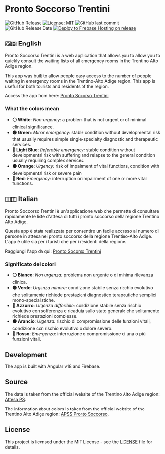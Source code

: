 # Pronto Soccorso Trentini
![GitHub Release](https://img.shields.io/github/v/release/pietro2356/ProntoSoccorsoTrentini)
[![License: MIT](https://img.shields.io/badge/License-MIT-yellow.svg)](https://opensource.org/licenses/MIT)
![GitHub last commit](https://img.shields.io/github/last-commit/pietro2356/ProntoSoccorsoTrentini)
![GitHub Release Date](https://img.shields.io/github/release-date/pietro2356/ProntoSoccorsoTrentini)
[![Deploy to Firebase Hosting on release](https://github.com/pietro2356/ProntoSoccorsoTrentini/actions/workflows/firebase-hosting-merge.yml/badge.svg)](https://github.com/pietro2356/ProntoSoccorsoTrentini/actions/workflows/firebase-hosting-merge.yml)

## 🇬🇧 English
Pronto Soccorso Trentini is a web application that allows you to allow you to quickly consult the waiting lists of all emergency rooms in the Trentino Alto Adige region.

This app was built to allow people easy access to the number of people waiting in emergency rooms in the Trentino-Alto Adige region. This app is useful for both tourists and residents of the region.

Access the app from here: [Pronto Socorso Trentini](https://prontosoccorsotrentini.web.app/)

### What the colors mean
- **⚪ White**: _Non-urgency:_ a problem that is not urgent or of minimal clinical significance.
- **🟢 Green**: _Minor emergency:_ stable condition without developmental risk that usually requires simple single-specialty diagnostic and therapeutic services.
- **🔵 Light Blue**: _Deferable emergency:_ stable condition without developmental risk with suffering and relapse to the general condition usually requiring complex services.
- **🟠 Orange**: _Urgency:_ risk of impairment of vital functions, condition with developmental risk or severe pain.
- **🔴 Red**: _Emergency:_ interruption or impairment of one or more vital functions.

## 🇮🇹 Italian
Pronto Soccorso Trentini è un'applicazione web che permette di consultare rapidamente le liste d'attesa di tutti i pronto soccorso della regione Trentino Alto Adige.

Questa app è stata realizzata per consentire un facile accesso al numero di persone in attesa nei pronto soccorso della regione Trentino-Alto Adige. L'app è utile sia per i turisti che per i residenti della regione.

Raggiungi l'app da qui: [Pronto Socorso Trentini](https://prontosoccorsotrentini.web.app/)

### Significato del colori
- **⚪ Bianco**: _Non urgenza:_ problema non urgente o di minima rilevanza clinica.
- **🟢 Verde**: _Urgenza minore:_ condizione stabile senza rischio evolutivo che solitamente richiede prestazioni diagnostico terapeutiche semplici mono-specialistiche.
- **🔵 Azzurro**: _Urgenza differibile:_ condizione stabile senza rischio evolutivo con sofferenza e ricaduta sullo stato generale che solitamente richiede prestazioni complesse.
- **🟠 Arancio**: _Urgenza:_ rischio di compromissione delle funzioni vitali, condizione con rischio evolutivo o dolore severo.
- **🔴 Rosso**: _Emergenza:_ interruzione o compromissione di una o più funzioni vitali.


## Development
The app is built with Angular v18 and Firebase.

## Source
The data is taken from the official website of the Trentino Alto Adige region: [Attesa PS](https://trec.trentinosalute.net/attesa-ps).

The information about colors is taken from the official website of the Trentino Alto Adige region: [APSS Pronto Soccorso](https://www.apss.tn.it/Servizi-e-Prestazioni/Pronto-soccorso#).

## License
This project is licensed under the MIT License - see the [LICENSE](LICENSE) file for details.
